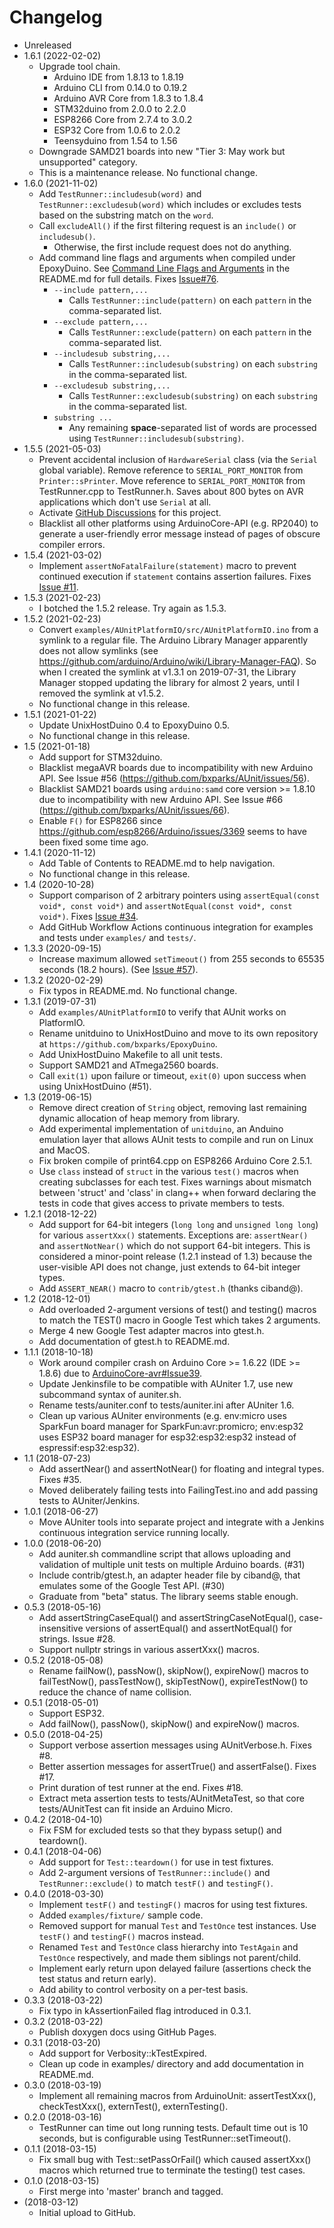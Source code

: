 # Changelog

* Unreleased
* 1.6.1 (2022-02-02)
    * Upgrade tool chain.
        * Arduino IDE from 1.8.13 to 1.8.19
        * Arduino CLI from 0.14.0 to 0.19.2
        * Arduino AVR Core from 1.8.3 to 1.8.4
        * STM32duino from 2.0.0 to 2.2.0
        * ESP8266 Core from 2.7.4 to 3.0.2
        * ESP32 Core from 1.0.6 to 2.0.2
        * Teensyduino from 1.54 to 1.56
    * Downgrade SAMD21 boards into new "Tier 3: May work but unsupported"
      category.
    * This is a maintenance release. No functional change.
* 1.6.0 (2021-11-02)
    * Add `TestRunner::includesub(word)` and `TestRunner::excludesub(word)`
      which includes or excludes tests based on the substring match on the
      `word`.
    * Call `excludeAll()` if the first filtering request is an `include()` or
      `includesub()`.
        * Otherwise, the first include request does not do anything.
    * Add command line flags and arguments when compiled under EpoxyDuino.
      See [Command Line Flags and
      Arguments](README.md#CommandLineFlagsAndArguments) in the README.md for
      full details. Fixes
      [Issue#76](https://github.com/bxparks/AUnit/issues/76).
        * `--include pattern,...`
            * Calls `TestRunner::include(pattern)` on each `pattern` in the
              comma-separated list.
        * `--exclude pattern,...`
            * Calls `TestRunner::exclude(pattern)` on each `pattern` in the
              comma-separated list.
        * `--includesub substring,...`
            * Calls `TestRunner::includesub(substring)` on each `substring` in
              the comma-separated list.
        * `--excludesub substring,...`
            * Calls `TestRunner::excludesub(substring)` on each `substring` in
              the comma-separated list.
        * `substring ...`
            * Any remaining **space**-separated list of words are processed
              using `TestRunner::includesub(substring)`.
* 1.5.5 (2021-05-03)
    * Prevent accidental inclusion of `HardwareSerial` class (via the `Serial`
      global variable). Remove reference to `SERIAL_PORT_MONITOR` from
      `Printer::sPrinter`. Move reference to `SERIAL_PORT_MONITOR` from
      TestRunner.cpp to TestRunner.h. Saves about 800 bytes on AVR applications
      which don't use `Serial` at all.
    * Activate
      [GitHub Discussions](https://github.com/bxparks/AUnit/discussions)
      for this project.
    * Blacklist all other platforms using ArduinoCore-API (e.g. RP2040) to
      generate a user-friendly error message instead of pages of obscure
      compiler errors.
* 1.5.4 (2021-03-02)
    * Implement `assertNoFatalFailure(statement)` macro to prevent continued
      execution if `statement` contains assertion failures. Fixes
      [Issue #11](https://github.com/bxparks/AUnit/issues/11).
* 1.5.3 (2021-02-23)
    * I botched the 1.5.2 release. Try again as 1.5.3.
* 1.5.2 (2021-02-23)
    * Convert `examples/AUnitPlatformIO/src/AUnitPlatformIO.ino` from
      a symlink to a regular file. The Arduino Library Manager apparently does
      not allow symlinks (see
      https://github.com/arduino/Arduino/wiki/Library-Manager-FAQ). So when I
      created the symlink at v1.3.1 on 2019-07-31, the Library Manager stopped
      updating the library for almost 2 years, until I removed the symlink at
      v1.5.2.
    * No functional change in this release.
* 1.5.1 (2021-01-22)
    * Update UnixHostDuino 0.4 to EpoxyDuino 0.5.
    * No functional change in this release.
* 1.5 (2021-01-18)
    * Add support for STM32duino.
    * Blacklist megaAVR boards due to incompatibility with new Arduino API.
      See Issue #56 (https://github.com/bxparks/AUnit/issues/56).
    * Blacklist SAMD21 boards using `arduino:samd` core version >= 1.8.10
      due to incompatibility with new Arduino API. See Issue #66
      (https://github.com/bxparks/AUnit/issues/66).
    * Enable `F()` for ESP8266 since
      https://github.com/esp8266/Arduino/issues/3369 seems to have been fixed
      some time ago.
* 1.4.1 (2020-11-12)
    * Add Table of Contents to README.md to help navigation.
    * No functional change in this release.
* 1.4 (2020-10-28)
    * Support comparison of 2 arbitrary pointers using
      `assertEqual(const void*, const void*)` and
      `assertNotEqual(const void*, const void*)`. Fixes
      [Issue #34](https://github.com/bxparks/AUnit/issues/34).
    * Add GitHub Workflow Actions continuous integration for examples
      and tests under `examples/` and `tests/`.
* 1.3.3 (2020-09-15)
    * Increase maximum allowed `setTimeout()` from 255 seconds to 65535 seconds
      (18.2 hours). (See [Issue
      #57](https://github.com/bxparks/AUnit/issues/57)).
* 1.3.2 (2020-02-29)
    * Fix typos in README.md. No functional change.
* 1.3.1 (2019-07-31)
    * Add `examples/AUnitPlatformIO` to verify that AUnit works on PlatformIO.
    * Rename unitduino to UnixHostDuino and move to its own repository at
      `https://github.com/bxparks/EpoxyDuino`.
    * Add UnixHostDuino Makefile to all unit tests.
    * Support SAMD21 and ATmega2560 boards.
    * Call `exit(1)` upon failure or timeout, `exit(0)` upon success when using
      UnixHostDuino (#51).
* 1.3 (2019-06-15)
    * Remove direct creation of `String` object, removing last remaining dynamic
      allocation of heap memory from library.
    * Add experimental implementation of `unitduino`, an Anduino emulation
      layer that allows AUnit tests to compile and run on Linux and MacOS.
    * Fix broken compile of print64.cpp on ESP8266 Arduino Core 2.5.1.
    * Use `class` instead of `struct` in the various `test()` macros when
      creating subclasses for each test. Fixes warnings about mismatch between
      'struct' and 'class' in clang++ when forward declaring the tests in code
      that gives access to private members to tests.
* 1.2.1 (2018-12-22)
    * Add support for 64-bit integers (`long long` and `unsigned long long`)
      for various `assertXxx()` statements. Exceptions are: `assertNear()` and
      `assertNotNear()` which do not support 64-bit integers. This is considered
      a minor-point release (1.2.1 instead of 1.3) because the user-visible API
      does not change, just extends to 64-bit integer types.
    * Add `ASSERT_NEAR()` macro to `contrib/gtest.h` (thanks ciband@).
* 1.2 (2018-12-01)
    * Add overloaded 2-argument versions of test() and testing() macros to match
      the TEST() macro in Google Test which takes 2 arguments.
    * Merge 4 new Google Test adapter macros into gtest.h.
    * Add documentation of gtest.h to README.md.
* 1.1.1 (2018-10-18)
    * Work around compiler crash on Arduino Core >= 1.6.22 (IDE >= 1.8.6)
      due to
      [ArduinoCore-avr#Issue39](https://github.com/arduino/ArduinoCore-avr/issues/39).
    * Update Jenkinsfile to be compatible with AUniter 1.7, use new subcommand
      syntax of auniter.sh.
    * Rename tests/auniter.conf to tests/auniter.ini after AUniter 1.6.
    * Clean up various AUniter environments (e.g. env:micro uses SparkFun board
      manager for SparkFun:avr:promicro; env:esp32 uses ESP32 board manager
      for esp32:esp32:esp32 instead of espressif:esp32:esp32).
* 1.1 (2018-07-23)
    * Add assertNear() and assertNotNear() for floating and integral types.
      Fixes #35.
    * Moved deliberately failing tests into FailingTest.ino and add passing
      tests to AUniter/Jenkins.
* 1.0.1 (2018-06-27)
    * Move AUniter tools into separate project and integrate with
      a Jenkins continuous integration service running locally.
* 1.0.0 (2018-06-20)
    * Add auniter.sh commandline script that allows uploading and validation
      of multiple unit tests on multiple Arduino boards. (#31)
    * Include contrib/gtest.h, an adapter header file by
      ciband@, that emulates some of the Google Test API. (#30)
    * Graduate from "beta" status. The library seems stable enough.
* 0.5.3 (2018-05-16)
    * Add assertStringCaseEqual() and assertStringCaseNotEqual(),
      case-insensitive versions of assertEqual() and assertNotEqual() for
      strings. Issue #28.
    * Support nullptr strings in various assertXxx() macros.
* 0.5.2 (2018-05-08)
    * Rename failNow(), passNow(), skipNow(), expireNow() macros to
      failTestNow(), passTestNow(), skipTestNow(), expireTestNow() to reduce
      the chance of name collision.
* 0.5.1 (2018-05-01)
    * Support ESP32.
    * Add failNow(), passNow(), skipNow() and expireNow() macros.
* 0.5.0 (2018-04-25)
    * Support verbose assertion messages using AUnitVerbose.h. Fixes #8.
    * Better assertion messages for assertTrue() and assertFalse(). Fixes #17.
    * Print duration of test runner at the end. Fixes #18.
    * Extract meta assertion tests to tests/AUnitMetaTest, so that core
      tests/AUnitTest can fit inside an Arduino Micro.
* 0.4.2 (2018-04-10)
    * Fix FSM for excluded tests so that they bypass setup() and teardown().
* 0.4.1 (2018-04-06)
    * Add support for `Test::teardown()` for use in test fixtures.
    * Add 2-argument versions of `TestRunner::include()` and
      `TestRunner::exclude()` to match `testF()` and `testingF()`.
* 0.4.0 (2018-03-30)
    * Implement `testF()` and `testingF()` macros for using test fixtures.
    * Added `examples/fixture/` sample code.
    * Removed support for manual `Test` and `TestOnce` test instances. Use
      `testF()` and `testingF()` macros instead.
    * Renamed `Test` and `TestOnce` class hierarchy into `TestAgain` and
      `TestOnce` respectively, and made them siblings not parent/child.
    * Implement early return upon delayed failure (assertions check the test
      status and return early).
    * Add ability to control verbosity on a per-test basis.
* 0.3.3 (2018-03-22)
    * Fix typo in kAssertionFailed flag introduced in 0.3.1.
* 0.3.2 (2018-03-22)
    * Publish doxygen docs using GitHub Pages.
* 0.3.1 (2018-03-20)
    * Add support for Verbosity::kTestExpired.
    * Clean up code in examples/ directory and add documentation in README.md.
* 0.3.0 (2018-03-19)
    * Implement all remaining macros from ArduinoUnit:
      assertTestXxx(), checkTestXxx(), externTest(), externTesting().
* 0.2.0 (2018-03-16)
    * TestRunner can time out long running tests. Default time out is 10
      seconds, but is configurable using TestRunner::setTimeout().
* 0.1.1 (2018-03-15)
    * Fix small bug with Test::setPassOrFail() which caused assertXxx()
      macros which returned true to terminate the testing() test cases.
* 0.1.0 (2018-03-15)
    * First merge into 'master' branch and tagged.
* (2018-03-12)
    * Initial upload to GitHub.
